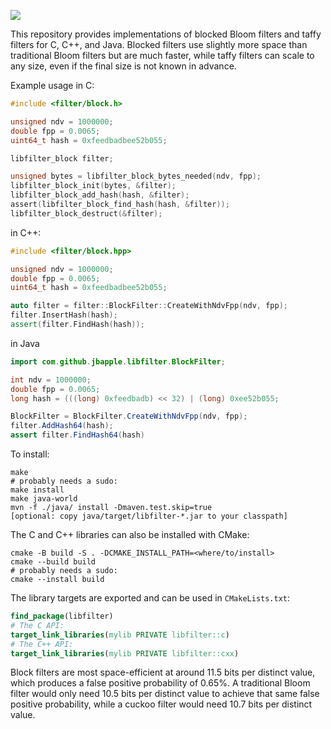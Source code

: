 ![](https://github.com/jbapple/libfilter/workflows/unit-tests/badge.svg?branch=master)

This repository provides implementations of blocked Bloom filters and
taffy filters for C, C++, and Java. Blocked filters use slightly
more space than traditional Bloom filters but are much faster, while
taffy filters can scale to any size, even if the final size is not
known in advance.

Example usage in C:

```C
#include <filter/block.h>

unsigned ndv = 1000000;
double fpp = 0.0065;
uint64_t hash = 0xfeedbadbee52b055;

libfilter_block filter;

unsigned bytes = libfilter_block_bytes_needed(ndv, fpp);
libfilter_block_init(bytes, &filter);
libfilter_block_add_hash(hash, &filter);
assert(libfilter_block_find_hash(hash, &filter));
libfilter_block_destruct(&filter);
```

in C++:

```C++
#include <filter/block.hpp>

unsigned ndv = 1000000;
double fpp = 0.0065;
uint64_t hash = 0xfeedbadbee52b055;

auto filter = filter::BlockFilter::CreateWithNdvFpp(ndv, fpp);
filter.InsertHash(hash);
assert(filter.FindHash(hash));
```

in Java

```Java
import com.github.jbapple.libfilter.BlockFilter;

int ndv = 1000000;
double fpp = 0.0065;
long hash = (((long) 0xfeedbadb) << 32) | (long) 0xee52b055;

BlockFilter = BlockFilter.CreateWithNdvFpp(ndv, fpp);
filter.AddHash64(hash);
assert filter.FindHash64(hash)
```

To install:

```shell
make
# probably needs a sudo:
make install
make java-world
mvn -f ./java/ install -Dmaven.test.skip=true
[optional: copy java/target/libfilter-*.jar to your classpath]
```

The C and C++ libraries can also be installed with CMake:
```shell
cmake -B build -S . -DCMAKE_INSTALL_PATH=<where/to/install>
cmake --build build
# probably needs a sudo:
cmake --install build
```

The library targets are exported and can be used in `CMakeLists.txt`:
```cmake
find_package(libfilter)
# The C API:
target_link_libraries(mylib PRIVATE libfilter::c)
# The C++ API:
target_link_libraries(mylib PRIVATE libfilter::cxx)
```

Block filters are most space-efficient at around 11.5 bits per
distinct value, which produces a false positive probability of
0.65%. A traditional Bloom filter would only need 10.5 bits per
distinct value to achieve that same false positive probability, while
a cuckoo filter would need 10.7 bits per distinct value.
